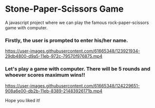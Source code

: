 # Stone-Paper-Scissors Game
A javascript project where we can play the famous rock-paper-scissors game with computer.

### Firstly, the user is prompted to enter his/her name.


https://user-images.githubusercontent.com/61665348/123921934-29db4800-d9a5-11eb-972c-79570f976875.mp4


### Let's play a game with computer. There will be 5 rounds and whoever scores maximum wins!!

https://user-images.githubusercontent.com/61665348/124229651-908a6e00-db2b-11eb-8389-21483926171b.mp4

Hope you liked it!
